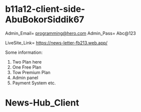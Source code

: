 
# b11a12-client-side-AbuBokorSiddik67 



Admin_Email= programming@hero.com
Admin_Pass= Abc@123

LiveSite_Link= https://news-letter-fb213.web.app/

Some information:
1. Two Plan here 
2. One Free Plan
3. Tow Premium Plan
4. Admin panel
5. Payment System etc.

# News-Hub_Client
